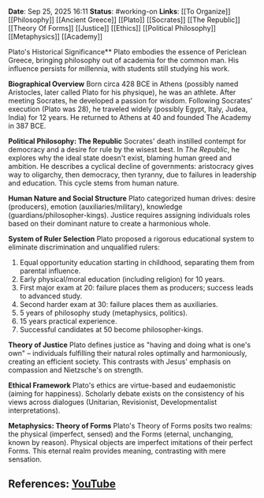 **Date**: Sep 25, 2025 16:11
**Status**: #working-on
**Links**: [[To Organize]] [[Philosophy]] [[Ancient Greece]] [[Plato]] [[Socrates]] [[The Republic]] [[Theory Of Forms]] [[Justice]] [[Ethics]] [[Political Philosophy]] [[Metaphysics]] [[Academy]]

Plato's Historical Significance**
Plato embodies the essence of Periclean Greece, bringing philosophy out of academia for the common man. His influence persists for millennia, with students still studying his work.

**Biographical Overview**
Born circa 428 BCE in Athens (possibly named Aristocles, later called Plato for his physique), he was an athlete. After meeting Socrates, he developed a passion for wisdom. Following Socrates' execution (Plato was 28), he traveled widely (possibly Egypt, Italy, Judea, India) for 12 years. He returned to Athens at 40 and founded The Academy in 387 BCE.

**Political Philosophy: The Republic**
Socrates' death instilled contempt for democracy and a desire for rule by the wisest best. In *The Republic*, he explores why the ideal state doesn't exist, blaming human greed and ambition. He describes a cyclical decline of governments: aristocracy gives way to oligarchy, then democracy, then tyranny, due to failures in leadership and education. This cycle stems from human nature.

**Human Nature and Social Structure**
Plato categorized human drives: desire (producers), emotion (auxiliaries/military), knowledge (guardians/philosopher-kings). Justice requires assigning individuals roles based on their dominant nature to create a harmonious whole.

**System of Ruler Selection**
Plato proposed a rigorous educational system to eliminate discrimination and unqualified rulers:
1.  Equal opportunity education starting in childhood, separating them from parental influence.
2.  Early physical/moral education (including religion) for 10 years.
3.  First major exam at 20: failure places them as producers; success leads to advanced study.
4.  Second harder exam at 30: failure places them as auxiliaries.
5.  5 years of philosophy study (metaphysics, politics).
6.  15 years practical experience.
7.  Successful candidates at 50 become philosopher-kings.

**Theory of Justice**
Plato defines justice as "having and doing what is one's own" – individuals fulfilling their natural roles optimally and harmoniously, creating an efficient society. This contrasts with Jesus' emphasis on compassion and Nietzsche's on strength.

**Ethical Framework**
Plato's ethics are virtue-based and eudaemonistic (aiming for happiness). Scholarly debate exists on the consistency of his views across dialogues (Unitarian, Revisionist, Developmentalist interpretations).

**Metaphysics: Theory of Forms**
Plato's Theory of Forms posits two realms: the physical (imperfect, sensed) and the Forms (eternal, unchanging, known by reason). Physical objects are imperfect imitations of their perfect Forms. This eternal realm provides meaning, contrasting with mere sensation.

## References: [YouTube](https://www.youtube.com/watch?v=BbHYfzwnSrU)
